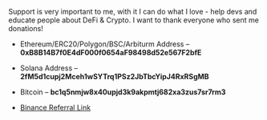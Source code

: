 Support is very important to me, with it I can do what I love - help devs and educate people about DeFi & Crypto. I want to thank everyone who sent me donations!

- Ethereum/ERC20/Polygon/BSC/Arbiturm Address – **0xB8B14B7f0E4dF000f0654aF98498d52e567F2bfE**

- Solana Address – **2fM5d1cupj2Mceh1wSYTrq1PSz2JbTbcYipJ4RxRSgMB**

- Bitcoin – **bc1q5nmjw8x40upjd3k9akpmtj682xa3zus7sr7rm3**

- [Binance Referral Link](https://accounts.binance.com/en/register?ref=515918935)
